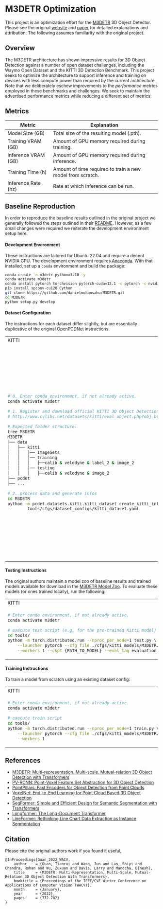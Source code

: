 # M3DETR Optimization

This project is an optimization effort for the [M3DETR](https://github.com/rayguan97/M3DETR) 3D Object Detector. Please see 
the original [website](https://openaccess.thecvf.com/content/WACV2022/html/Guan_M3DETR_Multi-Representation_Multi-Scale_Mutual-Relation_3D_Object_Detection_With_Transformers_WACV_2022_paper.html)
and [paper](https://arxiv.org/pdf/2104.11896.pdf) for detailed explanations and attribution. The following assumes familiarity with the original project.

## Overview

The M3DETR architecture has shown impressive results for 3D Object Detection against a number of open dataset challenges, including the Waymo Open Dataset and the KITTI 3D Detection Benchmark.
This project seeks to optimize the architecture to support inference and training on devices with less compute power than required by the current architecture. Note that we deliberately
eschew improvements to the _performance_ metrics employed in these benchmarks and challenges. We seek to maintain the advertised performance metrics while reducing a different set of metrics:

## Metrics

Metric | Explanation
--- | ---
Model Size (GB) | Total size of the resulting model (.pth).
Training VRAM (GB) | Amount of GPU memory required during training.
Inference VRAM (GB) | Amount of GPU memory required during inference.
Training Time (h) | Amount of time required to train a new model from scratch.
Inference Rate (hz) | Rate at which inference can be run.

## Baseline Reproduction

In order to reproduce the baseline results outlined in the original project we generally followed the steps outlined in their [README](https://github.com/rayguan97/M3DETR). However, as a few
small changes were required we reiterate the development environment setup here.

#### Development Environment
 
These instructions are tailored for Ubuntu 22.04 and require a decent NVIDIA GPU. The development environment requires [Anaconda](https://docs.anaconda.com/free/anaconda/install/index.html). With that installed, set up a `conda` environment and build the package:

```bash
conda create -n m3detr python=3.10 -y
conda activate m3detr
conda install pytorch torchvision pytorch-cuda=12.1 -c pytorch -c nvidia
pip install spconv-cu120 Cython
git clone https://github.com/danielmohansahu/M3DETR.git
cd M3DETR
python setup.py develop
```

#### Dataset Configuration

The instructions for each dataset differ slightly, but are essentially duplicative of the original [OpenPCDNet](https://github.com/open-mmlab/OpenPCDet/blob/master/docs/GETTING_STARTED.md) instructions.

<table><tr><td> KITTI </td> <td> WAYMO </td></tr>
<tr><td> 

```bash
# 0. Enter conda environment, if not already active.
conda activate m3detr

# 1. Register and download official KITTI 3D Object Detection dataset:
# http://www.cvlibs.net/datasets/kitti/eval_object.php?obj_benchmark=3d

# Expected folder structure:
tree M3DETR
M3DETR
├── data
│   ├── kitti
│   │   │── ImageSets
│   │   │── training
│   │   │   ├──calib & velodyne & label_2 & image_2
│   │   │── testing
│   │   │   ├──calib & velodyne & image_2
├── pcdet
├── ...

# 2. process data and generate infos
cd M3DETR
python -m pcdet.datasets.kitti.kitti_dataset create_kitti_infos \ 
        tools/cfgs/dataset_configs/kitti_dataset.yaml
```

</td>
<td>

```bash
# 0. Enter conda environment, if not already active.
conda activate m3detr

# 1. Install waymo dataset configuration package
pip3 install --upgrade pip
pip3 install waymo-open-dataset-tf-2-1-0

# 2. Register and download official Waymo Open Dataset: 
# https://waymo.com/open/download/
# Get version v1.4.2 and download the archived files.
# Extract all *.tar files to the 'data/waymo/raw_data' directory.

# Expected folder structure:
tree M3DETR
M3DETR
├── data
│   ├── waymo
│   │   │── ImageSets
│   │   │── raw_data
│   │   │   │── segment-xxxxxxxx.tfrecord
|   |   |   |── ...
|   |   |── waymo_processed_data_v0_5_0
│   │   │   │── segment-xxxxxxxx/
|   |   |   |── ...
│   │   │── waymo_processed_data_v0_5_0_gt_database_train_sampled_1/
│   │   │── waymo_processed_data_v0_5_0_waymo_dbinfos_train_sampled_1.pkl
│   │   │── waymo_processed_data_v0_5_0_gt_database_train_sampled_1_global.npy (optional)
│   │   │── waymo_processed_data_v0_5_0_infos_train.pkl (optional)
│   │   │── waymo_processed_data_v0_5_0_infos_val.pkl (optional)
|   |   |── waymo_processed_data_v0_5_0_gt_database_train_sampled_1_multiframe_-4_to_0
│   │   │── waymo_processed_data_v0_5_0_waymo_dbinfos_train_sampled_1_multiframe_-4_to_0.pkl
│   │   │── waymo_processed_data_v0_5_0_gt_database_train_sampled_1_multiframe_-4_to_0_global.np
├── pcdet
├── ...

# 3. process data and generate infos
# N.B. This is _extremely_ slow, and could take several days.
cd M3DETR
python -m pcdet.datasets.waymo.waymo_dataset --func create_waymo_infos \
        --cfg_file tools/cfgs/dataset_configs/waymo_dataset.yaml
```

</td></tr></table>

#### Testing Instructions

The original authors maintain a model zoo of baseline results and trained models available for download in the [M3DETR Model Zoo](MODEL_ZOO.md).
To evaluate these models (or ones trained locally), run the following:

<table><tr><td> KITTI </td> <td> WAYMO </td></tr>
<tr><td> 

```bash
# Enter conda environment, if not already active.
conda activate m3detr

# execute test script (e.g. for the pre-trained Kitti model)
cd tools/
python -m torch.distributed.run --nproc_per_node=1 test.py \
    --launcher pytorch --cfg_file ./cfgs/kitti_models/M3DETR.yaml \
    --workers 1 --ckpt {PATH_TO_MODEL} --eval_tag evaluation --batch_size 1
```

</td>
<td>

```bash
# Enter conda environment, if not already active.
conda activate m3detr

# execute test script (e.g. for the pre-trained Waymo 1500 epoch model)
cd tools/
python -m torch.distributed.run --nproc_per_node=1 test.py \
    --launcher pytorch --cfg_file ./cfgs/waymo_models/M3DETR_1500.yaml \
    --workers 1 --ckpt {PATH_TO_MODEL} --eval_tag evaluation --batch_size 1
```

</td></tr></table>

#### Training Instructions

To train a model from scratch using an existing dataset config:

<table><tr><td> KITTI </td> <td> WAYMO </td></tr>
<tr><td> 

```bash
# Enter conda environment, if not already active.
conda activate m3detr

# execute train script
cd tools/
python -m torch.distributed.run --nproc_per_node=1 train.py \
    --launcher pytorch --cfg_file ./cfgs/kitti_models/M3DETR.yaml \
    --workers 1
```

</td>
<td>

```bash
# Enter conda environment, if not already active.
conda activate m3detr

# execute train script
cd tools/
python -m torch.distributed.run --nproc_per_node=1 train.py \
    --launcher pytorch --cfg_file ./cfgs/waymo_models/M3DETR_1500.yaml \
    --workers 1
```

</td></tr></table>

## References
 - [M3DETR: Multi-representation, Multi-scale, Mutual-relation 3D Object Detection with Transformers](https://arxiv.org/pdf/2104.11896.pdf)
 - [PV-RCNN: Point-Voxel Feature Set Abstraction for 3D Object Detection](https://arxiv.org/abs/1912.13192)
 - [PointPillars: Fast Encoders for Object Detection from Point Clouds](https://arxiv.org/abs/1812.05784)
 - [VoxelNet: End-to-End Learning for Point Cloud Based 3D Object Detection](https://arxiv.org/abs/1711.06396)
 - [SegFormer: Simple and Efficient Design for Semantic Segmentation with Transformers](https://arxiv.org/abs/2105.15203)
 - [Longformer: The Long-Document Transformer](https://arxiv.org/abs/2004.05150)
 - [LineFormer: Rethinking Line Chart Data Extraction as Instance Segmentation](https://arxiv.org/abs/2305.01837)


## Citation
Please cite the original authors work if you found it useful,

```
@InProceedings{Guan_2022_WACV,
    author    = {Guan, Tianrui and Wang, Jun and Lan, Shiyi and Chandra, Rohan and Wu, Zuxuan and Davis, Larry and Manocha, Dinesh},
    title     = {M3DETR: Multi-Representation, Multi-Scale, Mutual-Relation 3D Object Detection With Transformers},
    booktitle = {Proceedings of the IEEE/CVF Winter Conference on Applications of Computer Vision (WACV)},
    month     = {January},
    year      = {2022},
    pages     = {772-782}
}
```
